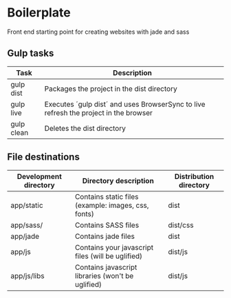 # Boilerplate
Front end starting point for creating websites with jade and sass

## Gulp tasks
Task|Description
----|-----------
gulp dist|Packages the project in the dist directory
gulp live|Executes ´gulp dist´ and uses BrowserSync to live refresh the project in the browser
gulp clean|Deletes the dist directory

## File destinations

Development directory|Directory description|Distribution directory
---------------------|---------------------|----------------------
app/static|Contains static files (example: images, css, fonts)|dist
app/sass/|Contains SASS files|dist/css
app/jade|Contains jade files|dist
app/js|Contains your javascript files (will be uglified)|dist/js
app/js/libs|Contains javascript libraries (won't be uglified)|dist/js
